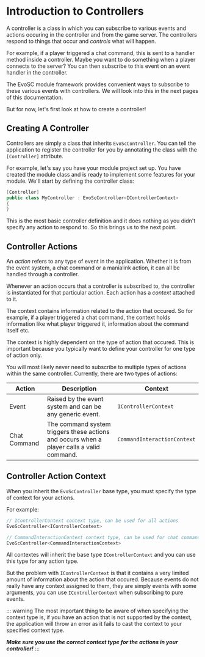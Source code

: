 # Introduction to Controllers
A controller is a class in which you can subscribe to various events and actions occuring in the controller and from the game server. The controllers respond to things that occur and *controls* what will happen.

For example, if a player triggered a chat command, this is sent to a handler method inside a controller. Maybe you want to do something when a player connects to the server? You can then subscribe to this event on an event handler in the controller.

The EvoSC module framework provides convenient ways to subscribe to these various events with controllers. We will look into this in the next pages of this documentation.

But for now, let's first look at how to create a controller!

## Creating A Controller
Controllers are simply a class that inherits `EvoScController`. You can tell the application to register the controller for you by annotating the class with the `[Controller]` attribute.

For example, let's say you have your module project set up. You have created the module class and is ready to implement some features for your module. We'll start by defining the controller class:

```csharp
[Controller]
public class MyController : EvoScController<IControllerContext>
{
}
```

This is the most basic controller definition and it does nothing as you didn't specify any action to respond to. So this brings us to the next point.

## Controller Actions
An *action* refers to any type of event in the application. Whether it is from the event system, a chat command or a manialink action, it can all be handled through a controller.

Whenever an action occurs that a controller is subscribed to, the controller is instantiated for that particular action. Each action has a *context* attached to it.

The context contains information related to the action that occured. So for example, if a player triggered a chat command, the context holds information like what player triggered it, information about the command itself etc.

The context is highly dependent on the type of action that occured. This is important because you typically want to define your controller for one type of action only.

You will most likely never need to subscribe to multiple types of actions within the same controller. Currently, there are two types of actions:

| Action | Description | Context |
|--------|-------------|---------|
| Event | Raised by the event system and can be any generic event. | `IControllerContext` |
| Chat Command | The command system triggers these actions and occurs when a player calls a valid command. | `CommandInteractionContext` |

## Controller Action Context
When you inherit the `EvoScController` base type, you must specify the type of context for your actions.

For example:
```csharp
// IControllerContext context type, can be used for all actions
EvoScController<IControllerContext>
```

```csharp
// CommandInteractionContext context type, can be used for chat commands
EvoScController<CommandInteractionContext>
```

All contextes will inherit the base type `IControllerContext` and you can use this type for any action type.

But the problem with `IControllerContext` is that it contains a very limited amount of information about the action that occured. Because events do not really have any context assigned to them, they are simply events with some arguments, you can use `IControllerContext` when subscribing to pure events.

::: warning
The most important thing to be aware of when specifying the context type is, if you have an action that is not supported by the context, the application will throw an error as it fails to cast the context to your specified context type.

***Make sure you use the correct context type for the actions in your controller!***
:::